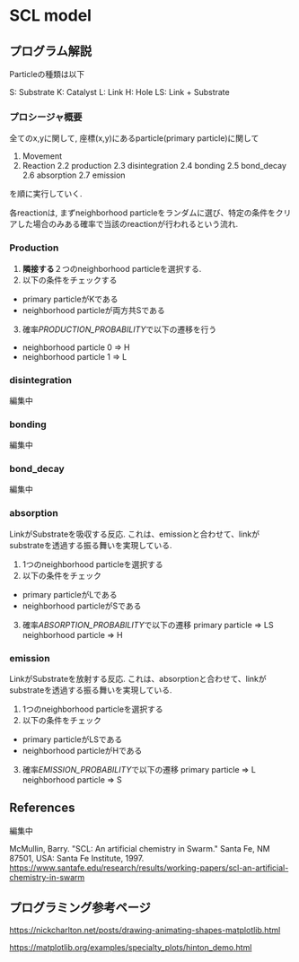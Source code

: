 # SCL model

## プログラム解説

Particleの種類は以下

S: Substrate
K: Catalyst
L: Link
H: Hole
LS: Link + Substrate

### プロシージャ概要

全てのx,yに関して, 座標(x,y)にあるparticle(primary particle)に関して

1. Movement
2. Reaction
2.2 production
2.3 disintegration
2.4 bonding
2.5 bond_decay
2.6 absorption
2.7 emission

を順に実行していく.

各reactionは, まずneighborhood particleをランダムに選び、特定の条件をクリアした場合のみある確率で当該のreactionが行われるという流れ.

### Production
1. **隣接する**２つのneighborhood particleを選択する.
2. 以下の条件をチェックする
- primary particleがKである
- neighborhood particleが両方共Sである
3. 確率*PRODUCTION_PROBABILITY*で以下の遷移を行う
- neighborhood particle 0 => H
- neighborhood particle 1 => L

### disintegration
編集中

### bonding
編集中

### bond_decay
編集中

### absorption

LinkがSubstrateを吸収する反応.
これは、emissionと合わせて、linkがsubstrateを透過する振る舞いを実現している.

1. 1つのneighborhood particleを選択する
2. 以下の条件をチェック
- primary particleがLである
- neighborhood particleがSである
3. 確率*ABSORPTION_PROBABILITY*で以下の遷移
primary particle => LS
neighborhood particle => H

### emission

LinkがSubstrateを放射する反応.
これは、absorptionと合わせて、linkがsubstrateを透過する振る舞いを実現している.

1. 1つのneighborhood particleを選択する
2. 以下の条件をチェック
- primary particleがLSである
- neighborhood particleがHである
3. 確率*EMISSION_PROBABILITY*で以下の遷移
primary particle => L
neighborhood particle => S

## References
編集中

McMullin, Barry. "SCL: An artificial chemistry in Swarm." Santa Fe, NM 87501, USA: Santa Fe Institute, 1997.
https://www.santafe.edu/research/results/working-papers/scl-an-artificial-chemistry-in-swarm

## プログラミング参考ページ

https://nickcharlton.net/posts/drawing-animating-shapes-matplotlib.html

https://matplotlib.org/examples/specialty_plots/hinton_demo.html
